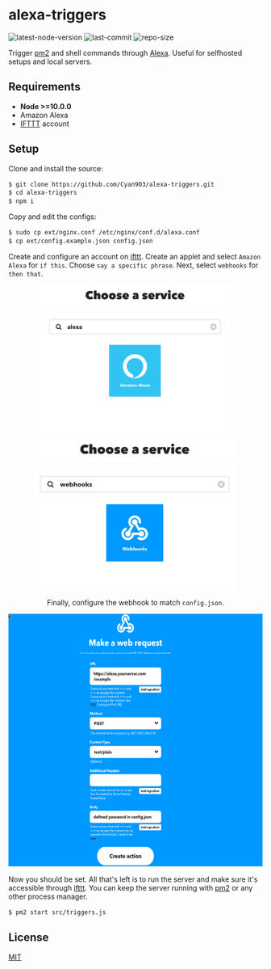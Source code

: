 # alexa-triggers
![latest-node-version](https://img.shields.io/node/v/pm2) ![last-commit](https://img.shields.io/github/last-commit/cyan903/alexa-triggers) ![repo-size](https://img.shields.io/github/repo-size/cyan903/alexa-triggers)

Trigger [pm2](https://github.com/Unitech/pm2) and shell commands through [Alexa](https://developer.amazon.com/en-US/alexa). Useful for selfhosted setups and local servers.

## Requirements
- **Node >=10.0.0**
- Amazon Alexa
- [IFTTT](https://ifttt.com/) account

## Setup
Clone and install the source:
```sh
$ git clone https://github.com/Cyan903/alexa-triggers.git
$ cd alexa-triggers
$ npm i
```

Copy and edit the configs:
```sh
$ sudo cp ext/nginx.conf /etc/nginx/conf.d/alexa.conf
$ cp ext/config.example.json config.json
```

Create and configure an account on [ifttt](https://ifttt.com/). Create an applet and select `Amazon Alexa` for `if this`. Choose `say a specific phrase`. Next, select `webhooks` for `then that`.
<p align="center">
    <img height="300" src="https://raw.githubusercontent.com/Cyan903/Static-github/main/alexa-triggers/alexa-triggers.png" />
    <img height="300" src="https://raw.githubusercontent.com/Cyan903/Static-github/main/alexa-triggers/webhook-triggers.png" />
</p>

<p align="center">Finally, configure the webhook to match <code>config.json</code>.</p>
<p align="center">
    <img height="500" src="https://raw.githubusercontent.com/Cyan903/Static-github/main/alexa-triggers/web.png" />
</p>

Now you should be set. All that's left is to run the server and make sure it's accessible through [ifttt](https://ifttt.com/). You can keep the server running with [pm2](https://github.com/Unitech/pm2) or any other process manager.

```sh
$ pm2 start src/triggers.js
```


## License

  [MIT](LICENSE)
